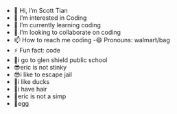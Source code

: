 - 👋 Hi, I’m Scott Tian
- 👀 I’m interested in Coding
- 🌱 I’m currently learning coding
- 💞️ I’m looking to collaborate on coding
- 📫 How to reach me coding
-😄 Pronouns: walmart/bag
- ⚡ Fun fact: code
- 📖i go to glen shield public school
- 😎eric is not stinky
- 😎i like to escape jail
- 🐥i like ducks
- 🐒i have hair
- 🗿eric is not a simp
- 🥚egg

<!---
Scott-Tian1/Scott-Tian1 is a ✨ special ✨ repository because its `README.md` (this file) appears on your GitHub profile.
You can click the Preview link to take a look at your changes.
--->
